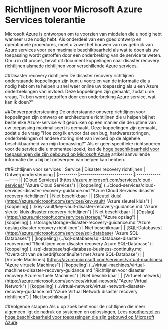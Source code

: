 <properties
   pageTitle="Tolerantie richtlijnen service | Microsoft Azure"
   description="Koppelingen naar herstel na storingen en proactieve richtlijnen voor dynamiek en beschikbaarheid voor Microsoft Azure services."
   services=""
   documentationCenter="na"
   authors="adamglick"
   manager="saladki"
   editor=""/>

<tags
   ms.service="resiliency"
   ms.devlang="na"
   ms.topic="article"
   ms.tgt_pltfrm="na"
   ms.workload="na"
   ms.date="08/18/2016"
   ms.author="aglick"/>

# <a name="microsoft-azure-service-resiliency-guidance"></a>Richtlijnen voor Microsoft Azure Services tolerantie
Microsoft Azure is ontworpen om te voorzien van middelen die u nodig hebt wanneer u ze nodig hebt. Als onderdeel van een goed ontwerp en operationele procedures, moet u zowel het bouwen van uw gebruik van Azure services voor een maximale beschikbaarheid als wat te doen als uw toepassing wordt getroffen door een onderbreking van de service te weten. Om u in dit proces, bevat dit document koppelingen naar disaster recovery richtlijnen alsmede richtlijnen voor verschillende Azure services.

##<a name="disaster-recovery-guidance"></a>Disaster recovery richtlijnen
De disaster recovery richtlijnen onderstaande koppelingen zijn kunt u voorzien van de informatie die u nodig hebt om te helpen u snel weer online uw toepassing als u een Azure onderbrekingen van invloed. Deze koppelingen zijn gemaakt, zodat u de vraag, "Ik ben wordt getroffen door een onderbreking Azure service, wat kan ik doen?"

##<a name="design-guidance"></a>Ontwerpondersteuning
De onderstaande ontwerp richtlijnen voor koppelingen zijn ontwerp en architecturale richtlijnen die u helpen bij het beste elke Azure-service wilt gebruiken op een manier die de uptime van uw toepassing maximaliseert is gemaakt. Deze koppelingen zijn gemaakt, zodat u de vraag "Hoe zorg ik ervoor dat een bug, hardwarestoringen, onderbrekingen of andere storing niet van invloed op de algehele beschikbaarheid van mijn toepassing?" Als er geen specifieke richtsnoeren voor de service die u momenteel zoekt, kan de [hoge beschikbaarheid voor toepassingen die zijn gebouwd op Microsoft Azure](./resiliency-high-availability-azure-applications.md) artikel aanvullende informatie die u bij het ontwerpen van helpen kan hebben. 

##<a name="service-guidance"></a>Richtlijnen voor services
| Service  | Disaster recovery richtlijnen | Ontwerpondersteuning |
|:---------|:--------------------------:|:------------------:|
| [Cloud Services] (https://azure.microsoft.com/services/cloud-services/ "Azure Cloud Services")       | [koppeling] (../cloud-services/cloud-services-disaster-recovery-guidance.md "Azure Cloud Services disaster recovery richtlijnen")   | Niet beschikbaar |
| [Sleutel kluis] (https://azure.microsoft.com/services/key-vault/ "Azure sleutel kluis")                      | [koppeling] (../key-vault/key-vault-disaster-recovery-guidance.md "Azure sleutel kluis disaster recovery richtlijnen")        | Niet beschikbaar |
| [Opslag] (https://azure.microsoft.com/services/storage/ "Azure opslag")                            | [koppeling] (../storage/storage-disaster-recovery-guidance.md "Azure opslag disaster recovery richtlijnen")          | Niet beschikbaar |
| [SQL-Databases] (https://azure.microsoft.com/services/sql-database/ "Azure SQL-Databases")           | [koppeling] (../sql-database/sql-database-disaster-recovery.md  "Richtlijnen voor disaster recovery Azure SQL-Database")    | [koppeling] (../sql-database/sql-database-business-continuity.md "Overzicht van de bedrijfscontinuïteit met Azure SQL-Database") |
| [Virtuele Machines] (https://azure.microsoft.com/services/virtual-machines/ "Azure virtuele Machines") | [koppeling] (../virtual-machines/virtual-machines-disaster-recovery-guidance.md "Richtlijnen voor disaster recovery Azure virtuele Machines") | Niet beschikbaar |
| [Virtueel netwerk] (https://azure.microsoft.com/services/virtual-network/ "Azure Virtual Network")    | [koppeling] (../virtual-network/virtual-network-disaster-recovery-guidance.md "Azure Virtual Network disaster recovery richtlijnen")  | Niet beschikbaar |

##<a name="next-steps"></a>Volgende stappen
Als u op zoek bent voor de richtlijnen die meer algemeen ligt de nadruk op systemen en oplossingen, Lees [noodherstel en hoge beschikbaarheid voor toepassingen die zijn gebouwd op Microsoft Azure](https://aka.ms/drtechguide).
